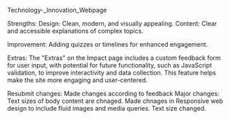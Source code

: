 Technology-_Innovation_Webpage


Strengths:
Design: Clean, modern, and visually appealing.
Content: Clear and accessible explanations of complex topics.

Improvement:
Adding quizzes or timelines for enhanced engagement.

Extras: 
The "Extras" on the Impact page includes a custom feedback form for user input, with potential for future functionality,
such as JavaScript validation, to improve interactivity and data collection. 
This feature helps make the site more engaging and user-centered.



Resubmit changes: Made changes according to feedback
Major changes: Text sizes of body content are chnaged.
               Made chnages in Responsive web design to include fluid images and media queries. 
               Text size changed.
